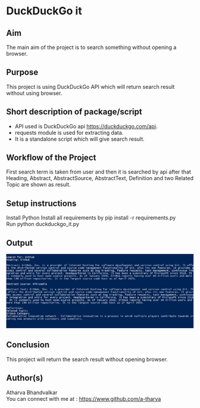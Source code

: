 # DuckDuckGo it

## Aim

The main aim of the project is to search something without opening a browser.


## Purpose

This project is using DuckDuckGo API which will return search result without using browser.


## Short description of package/script

- API used is DuckDuckGo api https://duckduckgo.com/api.
- requests module is used for extracting data.
- It is a standalone script which will give search result.



## Workflow of the Project

First search term is taken from user and then it is searched by api after that Heading, Abstract, AbstractSource, AbstractText, Definition 
and two Related Topic are shown as result.


## Setup instructions

Install Python Install all requirements by pip install -r requirements.py <br>
Run python duckduckgo_it.py


## Output

![Output_example1](images/Capture.PNG)


## Conclusion

This project will return the search result without opening browser.


## Author(s)

Atharva Bhandvalkar <br>
You can connect with me at : https://www.github.com/a-tharva
